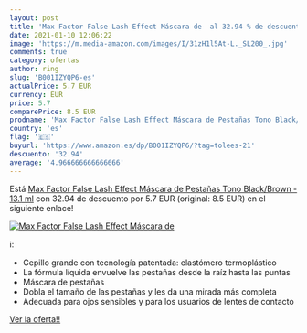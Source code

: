 ```yaml
---
layout: post
title: 'Max Factor False Lash Effect Máscara de  al 32.94 % de descuento'
date: 2021-01-10 12:06:22
image: 'https://m.media-amazon.com/images/I/31zH1l5At-L._SL200_.jpg'
comments: true
category: ofertas
author: ring
slug: 'B001IZYQP6-es'
actualPrice: 5.7 EUR
currency: EUR
price: 5.7
comparePrice: 8.5 EUR
prodname: 'Max Factor False Lash Effect Máscara de Pestañas Tono Black/Brown - 13.1 ml'
country: 'es'
flag: '🇪🇸'
buyurl: 'https://www.amazon.es/dp/B001IZYQP6/?tag=tolees-21'
descuento: '32.94'
average: '4.966666666666666'
---
```


Está [Max Factor False Lash Effect Máscara de Pestañas Tono Black/Brown - 13.1 ml](https://www.amazon.es/dp/B001IZYQP6/?tag=tolees-21) con 32.94 de descuento por 5.7 EUR (original: 8.5 EUR) en el siguiente enlace!

[![Max Factor False Lash Effect Máscara de ](https://m.media-amazon.com/images/I/31zH1l5At-L._SL200_.jpg)](https://www.amazon.es/dp/B001IZYQP6/?tag=tolees-21)

ℹ️:

- Cepillo grande con tecnología patentada: elastómero termoplástico
- La fórmula líquida envuelve las pestañas desde la raíz hasta las puntas
- Máscara de pestañas
- Dobla el tamaño de las pestañas y les da una mirada más completa
- Adecuada para ojos sensibles y para los usuarios de lentes de contacto

[Ver la oferta!!](https://www.amazon.es/dp/B001IZYQP6/?tag=tolees-21)

